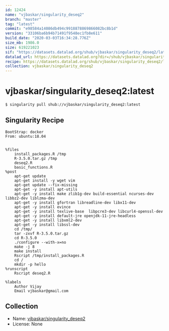 ```yaml
---
id: 12424
name: "vjbaskar/singularity_deseq2"
branch: "master"
tag: "latest"
commit: "e98584a14086db494c9918878869866082bc8b1d"
version: "33106ba6b94b71491f9548ec1fb8e611"
build_date: "2020-03-03T16:34:28.776Z"
size_mb: 1986.0
size: 619221023
sif: "https://datasets.datalad.org/shub/vjbaskar/singularity_deseq2/latest/2020-03-03-e98584a1-33106ba6/33106ba6b94b71491f9548ec1fb8e611.sif"
datalad_url: https://datasets.datalad.org?dir=/shub/vjbaskar/singularity_deseq2/latest/2020-03-03-e98584a1-33106ba6/
recipe: https://datasets.datalad.org/shub/vjbaskar/singularity_deseq2/latest/2020-03-03-e98584a1-33106ba6/Singularity
collection: vjbaskar/singularity_deseq2
---
```


# vjbaskar/singularity_deseq2:latest

```bash
$ singularity pull shub://vjbaskar/singularity_deseq2:latest
```

## Singularity Recipe

```singularity
BootStrap: docker
From: ubuntu:18.04


%files
	install_packages.R /tmp
	R-3.5.0.tar.gz /tmp
	deseq2.R 
	basic_functions.R
%post
	apt-get update
	apt-get install -y wget vim
	apt-get update --fix-missing
	apt-get -y install apt-utils
	apt-get -y install make zlib1g-dev build-essential ncurses-dev libbz2-dev liblzma-dev
	apt-get -y install gfortran libreadline-dev libx11-dev
	apt-get -y install evince
	apt-get -y install texlive-base  libpcre3-dev libcurl4-openssl-dev
	apt-get -y install default-jre openjdk-11-jre-headless
	apt-get -y install libxml2-dev
	apt-get -y install libssl-dev 
	cd /tmp/
	tar -zxvf R-3.5.0.tar.gz
	cd R-3.5.0
	./configure --with-x=no
	make -j 8
	make install
	Rscript /tmp/install_packages.R
	cd /
	mkdir -p hello
%runscript
	Rscript deseq2.R

%labels
	Author Vijay
	Email vjbaskar@gmail.com
```

## Collection

 - Name: [vjbaskar/singularity_deseq2](https://github.com/vjbaskar/singularity_deseq2)
 - License: None

